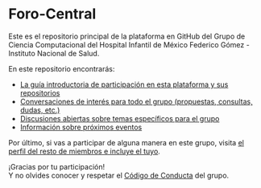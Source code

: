 # Foro-Central

Este es el repositorio principal de la plataforma en GitHub del Grupo de Ciencia Computacional del Hospital Infantil de México Federico Gómez - Instituto Nacional de Salud.

En este repositorio encontrarás:
- [La guía introductoria de participación en esta plataforma y sus repositorios](https://github.com/Ciencia-Computacional-HIMFG/Foro-Central/blob/main/GUIA_PARTICIPACION.md)
- [Conversaciones de interés para todo el grupo (propuestas, consultas, dudas, etc.)](https://github.com/Ciencia-Computacional-HIMFG/Foro-Central/issues)
- [Discusiones abiertas sobre temas específicos para el grupo](https://github.com/orgs/Ciencia-Computacional-HIMFG/discussions)
- [Información sobre próximos eventos](https://github.com/orgs/Ciencia-Computacional-HIMFG/discussions/2)

Por último, si vas a participar de alguna manera en este grupo, visita [el perfil del resto de miembros e incluye el tuyo](https://github.com/Ciencia-Computacional-HIMFG/Miembros).

¡Gracias por tu participación!    
Y no olvides conocer y respetar el [Código de Conducta](https://github.com/Ciencia-Computacional-HIMFG/Foro-Central/blob/main/CODE-OF-CONDUCT.md) del grupo.

